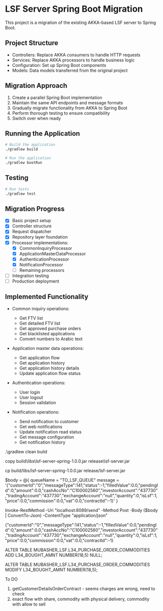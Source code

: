 # LSF Server Spring Boot Migration

This project is a migration of the existing AKKA-based LSF server to Spring Boot.

## Project Structure

- Controllers: Replace AKKA consumers to handle HTTP requests
- Services: Replace AKKA processors to handle business logic
- Configuration: Set up Spring Boot components
- Models: Data models transferred from the original project

## Migration Approach

1. Create a parallel Spring Boot implementation
2. Maintain the same API endpoints and message formats
3. Gradually migrate functionality from AKKA to Spring Boot
4. Perform thorough testing to ensure compatibility
5. Switch over when ready

## Running the Application

```bash
# Build the application
./gradlew build

# Run the application
./gradlew bootRun
```

## Testing

```bash
# Run tests
./gradlew test
```

## Migration Progress

- [x] Basic project setup
- [x] Controller structure
- [x] Request dispatcher
- [x] Repository layer foundation
- [x] Processor implementations:
  - [x] CommonInquiryProcessor
  - [x] ApplicationMasterDataProcessor
  - [x] AuthenticationProcessor
  - [x] NotificationProcessor
  - [ ] Remaining processors
- [ ] Integration testing
- [ ] Production deployment

## Implemented Functionality

- Common inquiry operations:
  - Get FTV list
  - Get detailed FTV list
  - Get approved purchase orders
  - Get blacklisted applications
  - Convert numbers to Arabic text

- Application master data operations:
  - Get application flow
  - Get application history
  - Get application history details
  - Update application flow status
  
- Authentication operations:
  - User login
  - User logout
  - Session validation
  
- Notification operations:
  - Send notification to customer
  - Get web notifications
  - Update notification read status
  - Get message configuration
  - Get notification history


.\gradlew clean build

  copy build\libs\lsf-server-spring-1.0.0.jar release\lsf-server.jar

  cp build/libs/lsf-server-spring-1.0.0.jar release/lsf-server.jar


$body = @{
    queueName = "TO_LSF_QUEUE"
    message = '{"customerId":"0","messageType":141,"status":-1,"filledValue":0.0,"pendingId":0,"amount":0.0,"cashAccNo":"C100002560","investorAccount":"437730","tradingAccount":"437730","exchangeAccount":"null","quantity":0,"isLsf":1,"price":0.0,"commission":0.0,"vat":0.0,"contractId":-1}'
}

Invoke-RestMethod -Uri "localhost:8089/send" -Method Post -Body ($body | ConvertTo-Json) -ContentType "application/json"

  {"customerId":"0","messageType":141,"status":-1,"filledValue":0.0,"pendingId":0,"amount":0.0,"cashAccNo":"C100002560","investorAccount":"437730","tradingAccount":"437730","exchangeAccount":"null","quantity":0,"isLsf":1,"price":0.0,"commission":0.0,"vat":0.0,"contractId":-1}


  ALTER TABLE MUBASHER_LSF.L34_PURCHASE_ORDER_COMMODITIES ADD L34_BOUGHT_AMNT NUMBER(18,5) NULL;

  ALTER TABLE MUBASHER_LSF.L34_PURCHASE_ORDER_COMMODITIES MODIFY L34_BOUGHT_AMNT NUMBER(18,5);


  To DO
  1. getCustomerDetailsOrderContract - seems charges are wrong, need to check
  2. exact flow with share, commodity with physical delivery, commodity with allow to sell